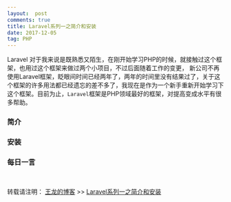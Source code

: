 ```yaml
---
layout:  post
comments: true
title: Laravel系列一之简介和安装
date: 2017-12-05
tag: PHP
---
```


Laravel 对于我来说是既熟悉又陌生，在刚开始学习PHP的时候，就接触过这个框架，也用过这个框架来做过两个小项目，不过后面随着工作的变更， 新公司不再使用Laravel框架，眨眼间时间已经两年了，两年的时间里没有结果过了，关于这个框架的许多用法都已经遗忘的差不多了，我现在是作为一个新手重新开始学习下这个框架。目前为止，`Laravel`框架是PHP领域最好的框架，对提高变成水平有很多帮助。


###  简介

### 安装

###  每日一言

<br>

转载请注明： [王龙的博客](http://wanglong.org.cn) >> [Laravel系列一之简介和安装](http://wanglong.org.cn/2017/12/laravel_tutorial/)